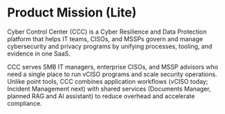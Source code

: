 # Product Mission (Lite)

Cyber Control Center (CCC) is a Cyber Resilience and Data Protection platform that helps IT teams, CISOs, and MSSPs govern and manage cybersecurity and privacy programs by unifying processes, tooling, and evidence in one SaaS.

CCC serves SMB IT managers, enterprise CISOs, and MSSP advisors who need a single place to run vCISO programs and scale security operations. Unlike point tools, CCC combines application workflows (vCISO today; Incident Management next) with shared services (Documents Manager, planned RAG and AI assistant) to reduce overhead and accelerate compliance.

